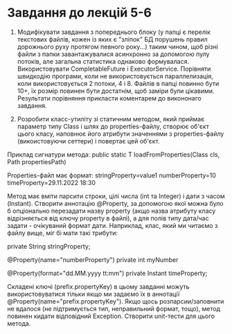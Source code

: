 # Завдання до лекцій 5-6

1. Модифікувати завдання з попереднього блоку (у папці є перелік текстових файлів, кожен із яких є "зліпок" БД порушень правил дорожнього руху протягом певного року...) таким чином, щоб різні файли з папки завантажувалися асинхронно за допомогою пулу потоків, але загальна статистика однаково формувалася.
Використовувати CompletableFuture і ExecutorService.
Порівняти швидкодію програми, коли не використовується параллелизація, коли використовується 2 потоки, 4 і 8.
Файлів в папці повинно бути 10+, їх розмір повинен бути достатнім, щоб заміри були цікавими.
Результати порівняння прикласти коментарем до викононаго завдання.


2. Розробити класс-утиліту зі статичним методом, який приймає параметр типу Class і шлях до properties-файлу,
створює об'єкт цього класу, наповнює його атрибути значеннями з properties-файлу (викоистовуючи сеттери) і повертає цей об'єкт.

Приклад сигнатури метода:
  public static <T>T loadFromProperties(Class<T> cls, Path propertiesPath)

Properties-файл має формат:
stringProperty=value1
numberProperty=10
timeProperty=29.11.2022 18:30

Метод має вміти парсити строки, цілі числа (int та Integer) і дати з часом (Instant).
Створити аннотацію @Property, за допомогою якої можна було б опціонально перезадати назву property (акщо назва атрибуту класу відрізняється від ключу property в файлі), а для полів типу дата/час задати - очікуваний формат дати.
Наприклад, клас, який ми читаємо з файлу вище, міг бі мати такі трибути:

  private String stringProperty;

  @Property(name="numberProperty")
  private int myNumber

  @Property(format="dd.MM.yyyy tt:mm")
  private Instant timeProperty;

Складені ключі (prefix.propertyKey) в цьому завданні можуть використовуватися тільки якщо ми задаємо їх в аннотації @Property(name="prefix.propertyKey").
Якщо щось розпарсии/заповнити не вдалося (не підтримується тип, неправильний формат, тощо), метод повинен кидати відповідний Exception.
Створити unit-тести для цього метода.
